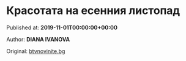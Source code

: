 
# Красотата на есенния листопад

Published at: **2019-11-01T00:00:00+00:00**

Author: **DIANA IVANOVA**

Original: [btvnovinite.bg](https://btvnovinite.bg/az-reporterut/priroda/krasotata-na-esennija-listopad_536627.html)


